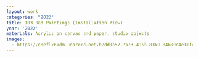 ```yaml
---
layout: work
categories: "2022"
title: 103 Bad Paintings (Installation View)
year: "2022"
materials: Acrylic on canvas and paper, studio objects
images:
  - https://e8eflx6kdm.ucarecd.net/b2dd3b57-7ac3-416b-8369-84630c4e3cfc/-/resize/2400/-/quality/lightest/-/format/auto/
---
```

